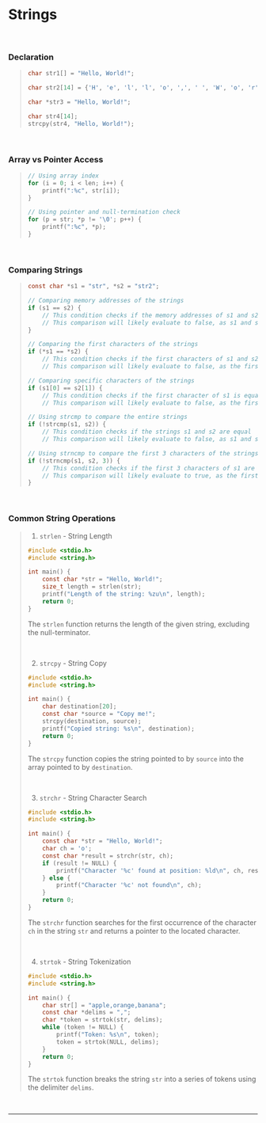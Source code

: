 # Strings

<br>

### Declaration

<blockquote>

```c
char str1[] = "Hello, World!";
```

```c
char str2[14] = {'H', 'e', 'l', 'l', 'o', ',', ' ', 'W', 'o', 'r', 'l', 'd', '!', '\0'};
```

```c
char *str3 = "Hello, World!";
```

```c
char str4[14];
strcpy(str4, "Hello, World!");
```

</blockquote>
  
<br>

### Array vs Pointer Access

<blockquote>
  
```c
// Using array index
for (i = 0; i < len; i++) {
    printf(":%c", str[i]);
}

```

```c
// Using pointer and null-termination check
for (p = str; *p != '\0'; p++) {
    printf(":%c", *p);
}

```

</blockquote>
  
<br>

### Comparing Strings

<blockquote>

```c
const char *s1 = "str", *s2 = "str2";

// Comparing memory addresses of the strings
if (s1 == s2) {
    // This condition checks if the memory addresses of s1 and s2 are the same
    // This comparison will likely evaluate to false, as s1 and s2 point to different memory locations
}

// Comparing the first characters of the strings
if (*s1 == *s2) {
    // This condition checks if the first characters of s1 and s2 are the same
    // This comparison will likely evaluate to false, as the first characters of s1 and s2 are 's' and 's2', which are different

// Comparing specific characters of the strings
if (s1[0] == s2[1]) {
    // This condition checks if the first character of s1 is equal to the second character of s2
    // This comparison will likely evaluate to false, as the first character of s1 is 's' and the second character of s2 is 't'

// Using strcmp to compare the entire strings
if (!strcmp(s1, s2)) {
    // This condition checks if the strings s1 and s2 are equal
    // This comparison will likely evaluate to false, as s1 and s2 are different strings

// Using strncmp to compare the first 3 characters of the strings
if (!strncmp(s1, s2, 3)) {
    // This condition checks if the first 3 characters of s1 are equal to the first 3 characters of s2
    // This comparison will likely evaluate to true, as the first 3 characters of s1 and s2 are 'str' and 'str', which are the same
}

```

</blockquote>
  
<br>

### Common String Operations

<blockquote>

 1. `strlen` - String Length
```c
#include <stdio.h>
#include <string.h>

int main() {
    const char *str = "Hello, World!";
    size_t length = strlen(str);
    printf("Length of the string: %zu\n", length);
    return 0;
}
```
The `strlen` function returns the length of the given string, excluding the null-terminator.

<br>

 2. `strcpy` - String Copy
```c
#include <stdio.h>
#include <string.h>

int main() {
    char destination[20];
    const char *source = "Copy me!";
    strcpy(destination, source);
    printf("Copied string: %s\n", destination);
    return 0;
}
```
The `strcpy` function copies the string pointed to by `source` into the array pointed to by `destination`.

<br>

 3. `strchr` - String Character Search
```c
#include <stdio.h>
#include <string.h>

int main() {
    const char *str = "Hello, World!";
    char ch = 'o';
    const char *result = strchr(str, ch);
    if (result != NULL) {
        printf("Character '%c' found at position: %ld\n", ch, result - str);
    } else {
        printf("Character '%c' not found\n", ch);
    }
    return 0;
}
```
The `strchr` function searches for the first occurrence of the character `ch` in the string `str` and returns a pointer to the located character.

<br>

 4. `strtok` - String Tokenization
```c
#include <stdio.h>
#include <string.h>

int main() {
    char str[] = "apple,orange,banana";
    const char *delims = ",";
    char *token = strtok(str, delims);
    while (token != NULL) {
        printf("Token: %s\n", token);
        token = strtok(NULL, delims);
    }
    return 0;
}
```
The `strtok` function breaks the string `str` into a series of tokens using the delimiter `delims`.

</blockquote>
  
<br>

---
